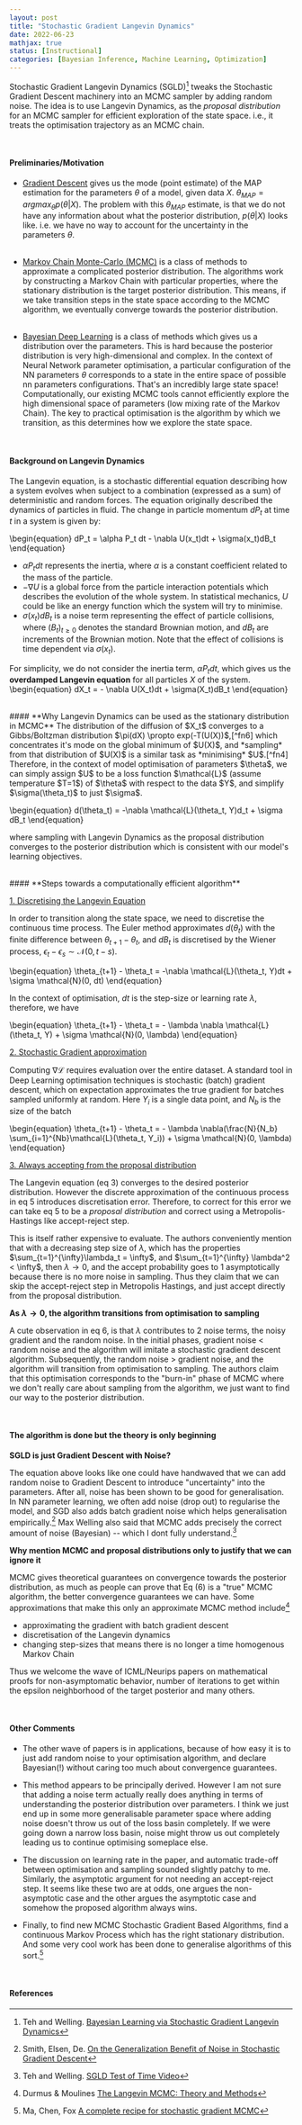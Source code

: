 ```yaml
---
layout: post
title: "Stochastic Gradient Langevin Dynamics"
date: 2022-06-23
mathjax: true
status: [Instructional]
categories: [Bayesian Inference, Machine Learning, Optimization]
---
```


Stochastic Gradient Langevin Dynamics (SGLD)[^fn5] tweaks the Stochastic Gradient Descent machinery
into an MCMC sampler by adding random noise. The idea is to use Langevin Dynamics, as the
*proposal distribution* for an MCMC sampler for efficient exploration of the state space. i.e.,
it treats the optimisation trajectory as an MCMC chain. 

<br>

#### **Preliminaries/Motivation**
* <u> Gradient Descent</u> gives us the mode (point estimate) of the MAP estimation for the
  parameters $\theta$ of a model, given data $X$. $\theta_{MAP} = argmax_{\theta} p(\theta | X)$. The problem with this $\theta_{MAP}$ estimate, is that we do not have any information about what the posterior distribution, $p(\theta|X)$ looks like. i.e. we have no way to account for the uncertainty in the parameters $\theta$. 
<br><br>
* <u>Markov Chain Monte-Carlo (MCMC)</u> is a class of methods to approximate a complicated
  posterior distribution. The algorithms work by constructing a Markov Chain with particular
properties, where the stationary distribution is the target posterior distribution. This means,
if we take transition steps in the state space according  to the MCMC algorithm, we eventually converge towards the posterior distribution. 
<br><br>

* <u>Bayesian Deep Learning</u> is a class of methods which gives us a distribution over the
  parameters. This is hard because the posterior distribution is very high-dimensional and complex. In the context of Neural Network parameter
optimisation, a particular configuration of the NN parameters $\theta$ corresponds to a state
in the entire space of possible nn parameters configurations. That's an incredibly large
state space! Computationally, our existing MCMC tools cannot
efficiently explore the high dimensional space of parameters (low mixing rate of the Markov
Chain). The key to practical optimisation is the algorithm by which we transition, as this
determines how we explore the state space. 

<br>

#### **Background on Langevin Dynamics**
The Langevin equation, is a stochastic differential equation describing how a system
evolves when subject to a combination (expressed as a sum) of deterministic and random forces.
The equation originally described the dynamics of particles in fluid. The change in particle momentum $dP_t$ at time $t$ in a system is given by:

\begin{equation}
dP_t  = \alpha P_t dt  - \nabla U(x_t)dt + \sigma(x_t)dB_t
\end{equation}

* $\alpha P_t dt$ represents the inertia, where $\alpha$ is a constant coefficient related to the mass of the particle.
* $-\nabla U$ is a global force from the particle interaction potentials which describes the
  evolution of the whole system. In statistical mechanics, $U$ could be like an energy function
which the system will try to minimise. 
* $\sigma(x_t)dB_t$ is a noise term representing the effect of particle collisions, where $(B_t)_{t\geq 0}$ denotes the standard Brownian motion, and $dB_t$ are increments of the Brownian motion. Note that the effect of collisions is time dependent via $\sigma(x_t)$.


For simplicity, we do not consider the inertia term, $\alpha P_t dt$, which gives us the
**overdamped Langevin equation** for all particles $X$ of the system.
\begin{equation}
dX_t = - \nabla U(X_t)dt + \sigma(X_t)dB_t
\end{equation}

<br>
#### **Why Langevin Dynamics can be used as the stationary distribution in MCMC**
The distribution of the diffusion of $X_t$  converges to a Gibbs/Boltzman distribution $\pi(dX)
\propto exp(-T(U(X))$,[^fn6] which concentrates it's mode on the global minimum of $U(X)$, and
*sampling* from that distribution of $U(X)$ is a similar task as *minimising* $U$.[^fn4] Therefore,
in the context of model optimisation of parameters $\theta$, we can simply assign $U$ to be a loss function $\mathcal{L}$  (assume temperature $T=1$) of $\theta$ with respect to the data $Y$, and simplify $\sigma(\theta_t)$ to just $\sigma$.

\begin{equation}
d(\theta_t) = -\nabla \mathcal{L}(\theta_t, Y)d_t + \sigma dB_t
\end{equation}

where sampling with Langevin Dynamics as the proposal distribution converges to the posterior distribution which is consistent with our model's learning objectives.

<br>
#### **Steps towards a computationally efficient algorithm**

<u>1. Discretising the Langevin Equation</u>

In order to transition along the state space, we need to discretise the continuous time
process. The Euler method approximates $d(\theta_t)$ with the finite difference between
$\theta_{t+1}-\theta_t$, and $dB_t$ is discretised by the Wiener process, $\epsilon_t - \epsilon_s \sim \mathcal{N}(0, t-s)$.

\begin{equation}
\theta_{t+1} - \theta_t = -\nabla \mathcal{L}(\theta_t, Y)dt + \sigma \mathcal{N}(0, dt)
\end{equation}

In the context of optimisation, $dt$ is the step-size or learning rate $\lambda$, therefore, we
have 

\begin{equation}
\theta_{t+1} - \theta_t = - \lambda \nabla \mathcal{L}(\theta_t, Y) + \sigma \mathcal{N}(0, \lambda)
\end{equation}

<u>2. Stochastic Gradient approximation</u>

Computing $\nabla \mathcal{L}$ requires evaluation over the entire dataset. A standard tool in
Deep Learning optimisation techniques is stochastic (batch) gradient descent, which on
expectation approximates the true gradient for batches sampled uniformly at random. Here $Y_i$
is a single data point, and $N_b$ is the size of the batch 

\begin{equation}
\theta_{t+1} - \theta_t = - \lambda \nabla(\frac{N}{N_b} \sum_{i=1}^{Nb}\mathcal{L}(\theta_t, Y_i)) + \sigma \mathcal{N}(0, \lambda)
\end{equation}

<u>3. Always accepting from the proposal distribution</u>

The Langevin equation (eq 3) converges to the desired posterior distribution. However the
discrete approximation of the continuous process in eq 5 introduces discretisation error.
Therefore, to correct for this error we can take eq 5 to be a *proposal distribution* and
correct using a Metropolis-Hastings like accept-reject step. 

This is itself rather expensive to evaluate. The authors conveniently mention that with a decreasing step size of $\lambda$, which
has the properties $\sum_{t=1}^{\infty}\lambda_t = \infty$, and $\sum_{t=1}^{\infty} \lambda^2 < \infty$, then $\lambda \rightarrow 0$, and the accept probability goes to 1 asymptotically because there is no more noise in sampling. Thus they claim that we can skip the accept-reject step in Metropolis Hastings, and just accept directly from the proposal distribution. 



**As $\lambda \rightarrow 0$, the algorithm transitions from optimisation to sampling**

A cute observation in eq 6, is that $\lambda$ contributes to 2 noise terms, the noisy gradient and the random noise. In the initial phases, gradient noise $<$ random noise and the algorithm will imitate a stochastic gradient descent algorithm. Subsequently, the random noise $>$ gradient noise, and the algorithm will transition from optimisation to sampling. The authors claim that this optimisation corresponds to the "burn-in" phase of MCMC where we don't really care about sampling from the algorithm, we just want to find our way to the posterior distribution. 

<br>

#### **The algorithm is done but the theory is only beginning**

**SGLD is just Gradient Descent with Noise?**

The equation above looks like one could have handwaved that we can add random
noise to Gradient Descent to introduce "uncertainty" into the parameters. After all, noise has been shown
to be good for generalisation. In NN parameter learning, we often add noise (drop out) to
regularise the model, and SGD also adds batch gradient noise which helps generalisation empirically.[^fn1] Max Welling also said that MCMC adds precisely the correct amount of noise (Bayesian) -- which I dont fully understand.[^fn2]

**Why mention MCMC and proposal distributions only to justify that we can ignore it**

MCMC gives theoretical guarantees on convergence towards the posterior distribution, as
much as people can prove that Eq (6) is a "true" MCMC algorithm, the better convergence
guarantees we can have. Some approximations that make this only an approximate MCMC method
include[^fn8] 

* approximating the gradient with batch gradient descent
* discretisation of the Langevin dynamics
* changing step-sizes that means there is no longer a time homogenous Markov Chain

Thus we welcome the wave of ICML/Neurips papers on mathematical proofs for non-asymptomatic behavior, number of iterations to get within the epsilon neighborhood of the target posterior and many others. 

<br>

#### **Other Comments**
* The other wave of papers is in applications, because of how easy it is to just add random noise to your optimisation algorithm, and declare Bayesian(!) without caring too much about convergence guarantees. 

* This method appears to be principally derived. However I am not sure that adding a noise term
  actually really does anything in terms of understanding the posterior distribution over
parameters. I think we just end up in some more generalisable parameter space where adding
noise doesn't throw us out of the loss basin completely. If we were going down a narrow loss
basin, noise might throw us out completely leading us to continue optimising someplace else. 

* The discussion on learning rate in the paper, and automatic trade-off between optimisation and sampling
  sounded slightly patchy to me. Similarly, the asymptotic argument for not needing an accept-reject
step. It seems like these two are at odds, one argues the non-asymptotic case and the other
argues the asymptotic case and somehow the proposed algorithm always wins. 

* Finally, to find new MCMC Stochastic Gradient Based Algorithms, find a continuous Markov
  Process which has the right stationary distribution. And some very cool work has been done to generalise algorithms of this sort.[^fn7]

<br>

#### **References**

[^fn1]: Smith, Elsen, De. [On the Generalization Benefit of Noise in Stochastic Gradient Descent](http://proceedings.mlr.press/v119/smith20a/smith20a.pdf)

[^fn2]: Teh and Welling. [SGLD Test of Time Video](https://crossminds.ai/video/test-of-time-bayesian-inference-via-stochastic-gradient-langevin-dynamics-614bc55f3c7a224a909024e1/)

[^fn3]: Xu et al., [Global Convergence of Langevin Dynamics Based Algorithms for Nonconvex Optimization](https://arxiv.org/abs/1707.06618.pdf)

[^fn4]: Dalalyan. [Theoretical guarantees for approximate sampling from smooth and logconcave densities](https://arxiv.org/pdf/1412.7392.pdf)

[^fn5]: Teh and Welling. [Bayesian Learning via Stochastic Gradient Langevin Dynamics](https://w.stats.ox.ac.uk/~teh/research/compstats/WelTeh2011a.pdf)

[^fn6]: Roberts & Tweedie. [Exponential Convergence of Langevin Distributions and Their Discrete Approximations](https://w.jstor.org/stable/3318418?seq=1)

[^fn7]: Ma, Chen, Fox [A complete recipe for stochastic gradient MCMC](https://arxiv.org/pdf/1506.04696.pdf)

[^fn8]: Durmus & Moulines [The Langevin MCMC: Theory and Methods](https://w.icts.res.in/sites/default/files/paap-2019-08-08-Eric%20Moulines.pdf)

